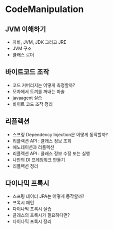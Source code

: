 # CodeManipulation

## JVM 이해하기
- 자바, JVM, JDK 그리고 JRE 
- JVM 구조
- 클래스 로더

## 바이트코드 조작
- 코드 커버리지는 어떻게 측정할까?
- 모자에서 토끼를 꺼내는 마술
- javaagent 실습
- 바이트 코드 조작 정리

## 리플렉션
- 스프링 Dependency Injection은 어떻게 동작할까?
- 리플렉션 API : 클래스 정보 조회
- 애노테이션과 리플렉션
- 리플렉션 API : 클래스 정보 수정 또는 실행
- 나만의 DI 프레임워크 만들기
- 리플렉션 정리

## 다이나믹 프록시
- 스프링 데이터 JPA는 어떻게 동작할까?
- 프록시 패턴
- 다이나믹 프록시 실습
- 클래스의 프록시가 필요하다면?
- 다이나믹 프록시 정리
